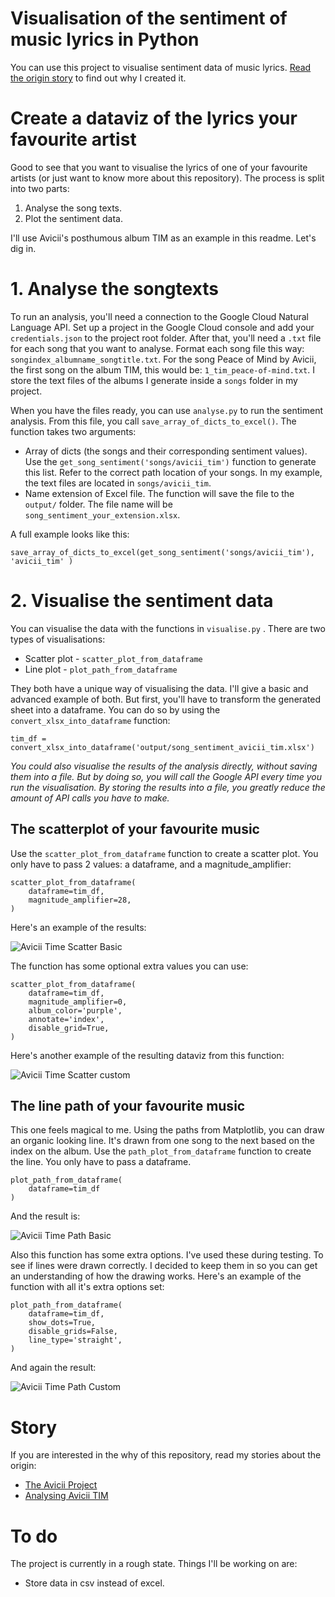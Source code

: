 # Visualisation of the sentiment of music lyrics in Python

You can use this project to visualise sentiment data of music lyrics. [Read the origin story]([http://www.edriessen.com/avicii/) to find out why I created it.

# Create a dataviz of the lyrics your favourite artist

Good to see that you want to visualise the lyrics of one of your favourite artists (or just want to know more about this repository). The process is split into two parts:

1. Analyse the song texts.
2. Plot the sentiment data.

I'll use Avicii's posthumous album TIM as an example in this readme. Let's dig in.

# 1. Analyse the songtexts

To run an analysis, you'll need a connection to the Google Cloud Natural Language API. Set up a project in the Google Cloud console and add your `credentials.json` to the project root folder. After that, you'll need a `.txt` file for each song that you want to analyse. Format each song file this way: `songindex_albumname_songtitle.txt`. For the song Peace of Mind by Avicii, the first song on the album TIM, this would be: `1_tim_peace-of-mind.txt`. I store the text files of the albums I generate inside a `songs` folder in my project. 

When you have the files ready, you can use `analyse.py` to run the sentiment analysis. From this file, you call `save_array_of_dicts_to_excel()`. The function takes two arguments:

- Array of dicts (the songs and their corresponding sentiment values). Use the `get_song_sentiment('songs/avicii_tim')` function to generate this list. Refer to the correct path location of your songs. In my example, the text files are located in `songs/avicii_tim`.
- Name extension of Excel file. The function will save the file to the `output/` folder. The file name will be `song_sentiment_your_extension.xlsx`.

A full example looks like this:

`save_array_of_dicts_to_excel(get_song_sentiment('songs/avicii_tim'), 'avicii_tim' )`

# 2. Visualise the sentiment data

You can visualise the data with the functions in `visualise.py` . There are two types of visualisations:

- Scatter plot - `scatter_plot_from_dataframe`
- Line plot - `plot_path_from_dataframe`

They both have a unique way of visualising the data. I'll give a basic and advanced example of both. But first, you'll have to transform the generated sheet into a dataframe. You can do so by using the `convert_xlsx_into_dataframe` function:

```
tim_df = convert_xlsx_into_dataframe('output/song_sentiment_avicii_tim.xlsx')
```
_You could also visualise the results of the analysis directly, without saving them into a file. But by doing so, you will call the Google API every time you run the visualisation. By storing the results into a file, you greatly reduce the amount of API calls you have to make._

## The scatterplot of your favourite music

Use the `scatter_plot_from_dataframe` function to create a scatter plot. You only have to pass 2 values: a dataframe, and a magnitude_amplifier:

```
scatter_plot_from_dataframe(
    dataframe=tim_df,
    magnitude_amplifier=28,
)
```
Here's an example of the results:

![Avicii Time Scatter Basic](sample_dataviz/avicii_scatter_basic.png)

The function has some optional extra values you can use:

```
scatter_plot_from_dataframe(
    dataframe=tim_df,
    magnitude_amplifier=0,
    album_color='purple',
    annotate='index',
    disable_grid=True,
)
```

Here's another example of the resulting dataviz from this function:

![Avicii Time Scatter custom](sample_dataviz/avicii_scatter_custom.png)


## The line path of your favourite music

This one feels magical to me. Using the paths from Matplotlib, you can draw an organic looking line. It's drawn from one song to the next based on the index on the album.  Use the `path_plot_from_dataframe` function to create the line. You only have to pass a dataframe.

```
plot_path_from_dataframe(
    dataframe=tim_df
)
```

And the result is: 

![Avicii Time Path Basic](sample_dataviz/avicii_path_basic.png)

Also this function has some extra options. I've used these during testing. To see if lines were drawn correctly. I decided to keep them in so you can get an understanding of how the drawing works. Here's an example of the function with all it's extra options set:

```
plot_path_from_dataframe(
    dataframe=tim_df,
    show_dots=True,
    disable_grids=False,
    line_type='straight',
)

```
And again the result:

![Avicii Time Path Custom](sample_dataviz/avicii_path_custom.png)

# Story

If you are interested in the why of this repository, read my stories about the origin:

- [The Avicii Project]([http://www.edriessen.com/avicii/) 
- [Analysing Avicii TIM]([http://www.edriessen.com/2019/06/15/visualising-the-emotion-of-aviciis-new-album-tim/) 

# To do

The project is currently in a rough state. Things I'll be working on are:

- Store data in csv instead of excel.
